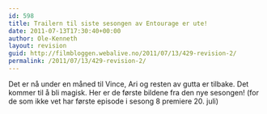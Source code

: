 ```yaml
---
id: 598
title: Trailern til siste sesongen av Entourage er ute!
date: 2011-07-13T17:30:40+00:00
author: Ole-Kenneth
layout: revision
guid: http://filmbloggen.webalive.no/2011/07/13/429-revision-2/
permalink: /2011/07/13/429-revision-2/
---
```

Det er nå under en måned til Vince, Ari og resten av gutta er tilbake. Det kommer til å bli magisk. Her er de første bildene fra den nye sesongen! (for de som ikke vet har første episode i sesong 8 premiere 20. juli)

<div class="video-shortcode">
</div>